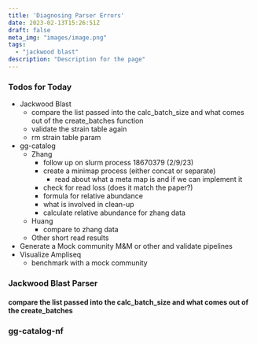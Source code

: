 ```yaml
---
title: 'Diagnosing Parser Errors'
date: 2023-02-13T15:26:51Z
draft: false
meta_img: "images/image.png"
tags:
  - "jackwood blast"
description: "Description for the page"
---
```


### Todos for Today

- Jackwood Blast
  - compare the list passed into the calc_batch_size and what comes out of the create_batches function
  - validate the strain table again
  - rm strain table param
- gg-catalog
  - Zhang
    - follow up on slurm process 18670379 (2/9/23)
    - create a minimap process (either concat or separate)
      - read about what a meta map is and if we can implement it
    - check for read loss (does it match the paper?)
    - formula for relative abundance
    - what is involved in clean-up
    - calculate relative abundance for zhang data
  - Huang
    - compare to zhang data
  - Other short read results
- Generate a Mock community M&M or other and validate pipelines
- Visualize Ampliseq
  - benchmark with a mock community
  
### Jackwood Blast Parser

#### compare the list passed into the calc_batch_size and what comes out of the create_batches

### gg-catalog-nf

